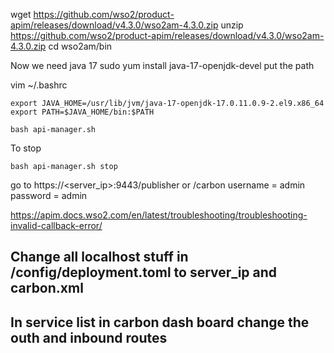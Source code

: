 wget https://github.com/wso2/product-apim/releases/download/v4.3.0/wso2am-4.3.0.zip
unzip  https://github.com/wso2/product-apim/releases/download/v4.3.0/wso2am-4.3.0.zip
cd wso2am/bin


Now we need java 17 
sudo yum install java-17-openjdk-devel
put the path 

vim ~/.bashrc
```
export JAVA_HOME=/usr/lib/jvm/java-17-openjdk-17.0.11.0.9-2.el9.x86_64 export PATH=$JAVA_HOME/bin:$PATH
```
```
bash api-manager.sh 
```

To stop 
```
bash api-manager.sh stop
```

go to https://<server_ip>:9443/publisher
or /carbon
username = admin
password = admin


https://apim.docs.wso2.com/en/latest/troubleshooting/troubleshooting-invalid-callback-error/
## Change all localhost stuff in /config/deployment.toml to server_ip and carbon.xml


## In service list in carbon dash board change the outh and inbound routes

